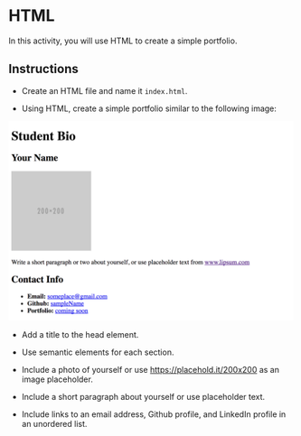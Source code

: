 # HTML

In this activity, you will use HTML to create a simple portfolio. 

## Instructions

* Create an HTML file and name it `index.html`.

* Using HTML, create a simple portfolio similar to the following image:

![A portfolio mockup with a title, student's name, a photo, text, and contact info in an unordered list](html-mockup.png)

  * Add a title to the head element.

  * Use semantic elements for each section.

  * Include a photo of yourself or use <https://placehold.it/200x200> as an image placeholder.

  * Include a short paragraph about yourself or use placeholder text.

  * Include links to an email address, Github profile, and LinkedIn profile in an unordered list.
